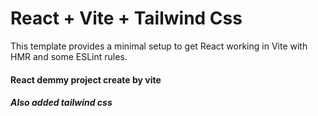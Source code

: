 # React + Vite + Tailwind Css

This template provides a minimal setup to get React working in Vite with HMR and some ESLint rules.

<h4> React demmy project create by vite </h4>
<h5> Also added tailwind css </h5>
